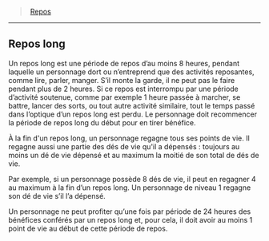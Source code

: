 ﻿---
!Generic
Id: resting_hd.md#repos-long
ParentLink: resting_hd.md#repos
Name: Repos long
ParentName: Repos
NameLevel: 2
Attributes: {}
---
> [Repos](hd_resting.md)

---

## Repos long

Un repos long est une période de repos d’au moins 8 heures, pendant laquelle un personnage dort ou n’entreprend que des activités reposantes, comme lire, parler, manger. S’il monte la garde, il ne peut pas le faire pendant plus de 2 heures. Si ce repos est interrompu par une période d’activité soutenue, comme par exemple 1 heure passée à marcher, se battre, lancer des sorts, ou tout autre activité similaire, tout le temps passé dans l’optique d’un repos long est perdu. Le personnage doit recommencer la période de repos long du début pour en tirer bénéfice.

À la fin d'un repos long, un personnage regagne tous ses points de vie. Il regagne aussi une partie des dés de vie qu'il a dépensés : toujours au moins un dé de vie dépensé et au maximum la moitié de son total de dés de vie.

Par exemple, si un personnage possède 8 dés de vie, il peut en regagner 4 au maximum à la fin d’un repos long. Un personnage de niveau 1 regagne son dé de vie s’il l’a dépensé.

Un personnage ne peut profiter qu’une fois par période de 24 heures des bénéfices conférés par un repos long et, pour cela, il doit avoir au moins 1 point de vie au début de cette période de repos.

